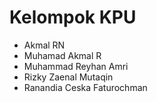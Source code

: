 <h1>Kelompok KPU</h1>
<ul>
    <li>Akmal RN</li>
    <li>Muhamad Akmal R</li>
    <li>Muhammad Reyhan Amri</li>
    <li>Rizky Zaenal Mutaqin</li>
    <li>Ranandia Ceska Faturochman</li>
</ul>
